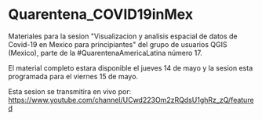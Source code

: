 # Quarentena_COVID19inMex
Materiales para la sesion "Visualizacion y analisis espacial de datos de Covid-19 en Mexico para principiantes" del grupo de usuarios QGIS (Mexico), parte de la #QuarentenaAmericaLatina número 17.

El material completo estara disponible el jueves 14 de mayo y la sesion esta programada para el viernes 15 de mayo.

Esta sesion se transmitira en vivo por: https://www.youtube.com/channel/UCwd223Om2zRQdsU1ghRz_zQ/featured
